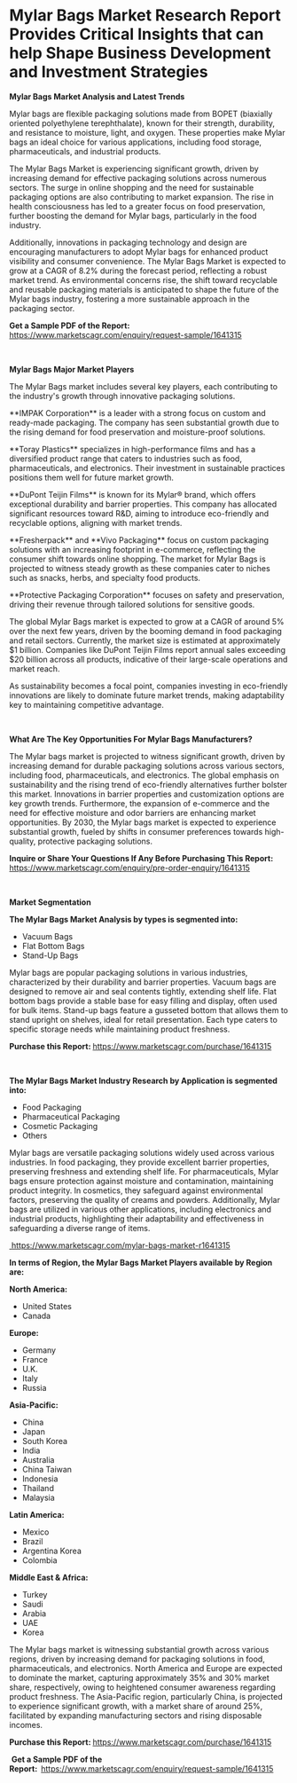 <p><h1>Mylar Bags Market Research Report Provides Critical Insights that can help Shape Business Development and Investment Strategies</h1></p><p><strong>Mylar Bags Market Analysis and Latest Trends</strong></p>
<p><p>Mylar bags are flexible packaging solutions made from BOPET (biaxially oriented polyethylene terephthalate), known for their strength, durability, and resistance to moisture, light, and oxygen. These properties make Mylar bags an ideal choice for various applications, including food storage, pharmaceuticals, and industrial products.</p><p>The Mylar Bags Market is experiencing significant growth, driven by increasing demand for effective packaging solutions across numerous sectors. The surge in online shopping and the need for sustainable packaging options are also contributing to market expansion. The rise in health consciousness has led to a greater focus on food preservation, further boosting the demand for Mylar bags, particularly in the food industry.</p><p>Additionally, innovations in packaging technology and design are encouraging manufacturers to adopt Mylar bags for enhanced product visibility and consumer convenience. The Mylar Bags Market is expected to grow at a CAGR of 8.2% during the forecast period, reflecting a robust market trend. As environmental concerns rise, the shift toward recyclable and reusable packaging materials is anticipated to shape the future of the Mylar bags industry, fostering a more sustainable approach in the packaging sector.</p></p>
<p><strong>Get a Sample PDF of the Report:&nbsp;</strong> <a href="https://www.marketscagr.com/enquiry/request-sample/1641315?utm_campaign=3292&utm_medium=2&utm_source=Github&utm_content=ia&utm_term=19042025&utm_id=mylar-bags">https://www.marketscagr.com/enquiry/request-sample/1641315</a></p>
<p>&nbsp;</p>
<p><strong>Mylar Bags Major Market Players</strong></p>
<p><p>The Mylar Bags market includes several key players, each contributing to the industry's growth through innovative packaging solutions. </p><p>**IMPAK Corporation** is a leader with a strong focus on custom and ready-made packaging. The company has seen substantial growth due to the rising demand for food preservation and moisture-proof solutions. </p><p>**Toray Plastics** specializes in high-performance films and has a diversified product range that caters to industries such as food, pharmaceuticals, and electronics. Their investment in sustainable practices positions them well for future market growth.</p><p>**DuPont Teijin Films** is known for its Mylar® brand, which offers exceptional durability and barrier properties. This company has allocated significant resources toward R&D, aiming to introduce eco-friendly and recyclable options, aligning with market trends.</p><p>**Fresherpack** and **Vivo Packaging** focus on custom packaging solutions with an increasing footprint in e-commerce, reflecting the consumer shift towards online shopping. The market for Mylar Bags is projected to witness steady growth as these companies cater to niches such as snacks, herbs, and specialty food products.</p><p>**Protective Packaging Corporation** focuses on safety and preservation, driving their revenue through tailored solutions for sensitive goods. </p><p>The global Mylar Bags market is expected to grow at a CAGR of around 5% over the next few years, driven by the booming demand in food packaging and retail sectors. Currently, the market size is estimated at approximately $1 billion. Companies like DuPont Teijin Films report annual sales exceeding $20 billion across all products, indicative of their large-scale operations and market reach.</p><p>As sustainability becomes a focal point, companies investing in eco-friendly innovations are likely to dominate future market trends, making adaptability key to maintaining competitive advantage.</p></p>
<p>&nbsp;</p>
<p><strong>What Are The Key Opportunities For Mylar Bags Manufacturers?</strong></p>
<p><p>The Mylar bags market is projected to witness significant growth, driven by increasing demand for durable packaging solutions across various sectors, including food, pharmaceuticals, and electronics. The global emphasis on sustainability and the rising trend of eco-friendly alternatives further bolster this market. Innovations in barrier properties and customization options are key growth trends. Furthermore, the expansion of e-commerce and the need for effective moisture and odor barriers are enhancing market opportunities. By 2030, the Mylar bags market is expected to experience substantial growth, fueled by shifts in consumer preferences towards high-quality, protective packaging solutions.</p></p>
<p><strong>Inquire or Share Your Questions If Any Before Purchasing This Report:</strong> <a href="https://www.marketscagr.com/enquiry/pre-order-enquiry/1641315?utm_campaign=3292&utm_medium=2&utm_source=Github&utm_content=ia&utm_term=19042025&utm_id=mylar-bags">https://www.marketscagr.com/enquiry/pre-order-enquiry/1641315</a></p>
<p>&nbsp;</p>
<p><strong>Market Segmentation</strong></p>
<p><strong>The Mylar Bags Market Analysis by types is segmented into:</strong></p>
<p><ul><li>Vacuum Bags</li><li>Flat Bottom Bags</li><li>Stand-Up Bags</li></ul></p>
<p><p>Mylar bags are popular packaging solutions in various industries, characterized by their durability and barrier properties. Vacuum bags are designed to remove air and seal contents tightly, extending shelf life. Flat bottom bags provide a stable base for easy filling and display, often used for bulk items. Stand-up bags feature a gusseted bottom that allows them to stand upright on shelves, ideal for retail presentation. Each type caters to specific storage needs while maintaining product freshness.</p></p>
<p><strong>Purchase this Report:&nbsp;</strong><a href="https://www.marketscagr.com/purchase/1641315?utm_campaign=3292&utm_medium=2&utm_source=Github&utm_content=ia&utm_term=19042025&utm_id=mylar-bags">https://www.marketscagr.com/purchase/1641315</a></p>
<p>&nbsp;</p>
<p><strong>The Mylar Bags Market Industry Research by Application is segmented into:</strong></p>
<p><ul><li>Food Packaging</li><li>Pharmaceutical Packaging</li><li>Cosmetic Packaging</li><li>Others</li></ul></p>
<p><p>Mylar bags are versatile packaging solutions widely used across various industries. In food packaging, they provide excellent barrier properties, preserving freshness and extending shelf life. For pharmaceuticals, Mylar bags ensure protection against moisture and contamination, maintaining product integrity. In cosmetics, they safeguard against environmental factors, preserving the quality of creams and powders. Additionally, Mylar bags are utilized in various other applications, including electronics and industrial products, highlighting their adaptability and effectiveness in safeguarding a diverse range of items.</p></p>
<p><a href="https://www.marketscagr.com/mylar-bags-market-r1641315?utm_campaign=3292&utm_medium=2&utm_source=Github&utm_content=ia&utm_term=19042025&utm_id=mylar-bags">&nbsp;https://www.marketscagr.com/mylar-bags-market-r1641315</a></p>
<p><strong>In terms of Region, the Mylar Bags Market Players available by Region are:</strong></p>
<p>
    <p> <strong> North America: </strong>
        <ul>
            <li>United States</li>
            <li>Canada</li>
        </ul>
        </p> 
    <p> <strong> Europe: </strong>
        <ul>
            <li>Germany</li>
            <li>France</li>
            <li>U.K.</li>
            <li>Italy</li>
            <li>Russia</li>
        </ul>
        </p> 
    <p> <strong> Asia-Pacific: </strong>
        <ul>
            <li>China</li>
            <li>Japan</li>
            <li>South Korea</li>
            <li>India</li>
            <li>Australia</li>
            <li>China Taiwan</li>
            <li>Indonesia</li>
            <li>Thailand</li>
            <li>Malaysia</li>
        </ul>
        </p> 
    <p> <strong> Latin America: </strong>
        <ul>
            <li>Mexico</li>
            <li>Brazil</li>
            <li>Argentina Korea</li>
            <li>Colombia</li>
        </ul>
        </p> 
    <p> <strong> Middle East & Africa: </strong>
        <ul>
            <li>Turkey</li>
            <li>Saudi</li>
            <li>Arabia</li>
            <li>UAE</li>
            <li>Korea</li>
        </ul>
    </p>
    </p>
<p><p>The Mylar bags market is witnessing substantial growth across various regions, driven by increasing demand for packaging solutions in food, pharmaceuticals, and electronics. North America and Europe are expected to dominate the market, capturing approximately 35% and 30% market share, respectively, owing to heightened consumer awareness regarding product freshness. The Asia-Pacific region, particularly China, is projected to experience significant growth, with a market share of around 25%, facilitated by expanding manufacturing sectors and rising disposable incomes.</p></p>
<p><strong>Purchase this Report: </strong><a href="https://www.marketscagr.com/purchase/1641315?utm_campaign=3292&utm_medium=2&utm_source=Github&utm_content=ia&utm_term=19042025&utm_id=mylar-bags">https://www.marketscagr.com/purchase/1641315</a></p>
<p>&nbsp;<strong>Get a Sample PDF of the Report:&nbsp;&nbsp;</strong><a href="https://www.marketscagr.com/enquiry/request-sample/1641315?utm_campaign=3292&utm_medium=2&utm_source=Github&utm_content=ia&utm_term=19042025&utm_id=mylar-bags">https://www.marketscagr.com/enquiry/request-sample/1641315</a></p>
<p><strong></strong></p>
<p><p></p><p></p><p></p></p>